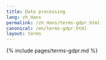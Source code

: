```yaml
---
title: Data processing
lang: zh_Hans
permalink: /zh_Hans/terms-gdpr.html
canonical: /en/terms-gdpr.html
layout: terms
---
```


{% include pages/terms-gdpr.md %}
